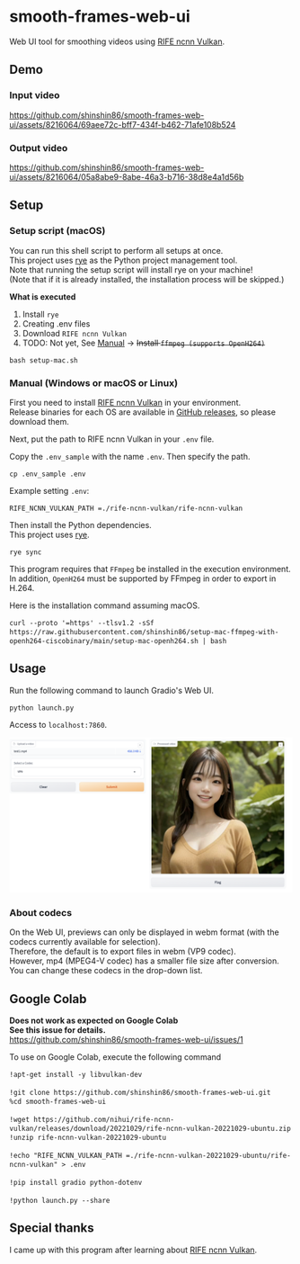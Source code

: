# smooth-frames-web-ui

Web UI tool for smoothing videos using [RIFE ncnn Vulkan](https://github.com/nihui/rife-ncnn-vulkan).

## Demo

### Input video

https://github.com/shinshin86/smooth-frames-web-ui/assets/8216064/69aee72c-bff7-434f-b462-71afe108b524

### Output video

https://github.com/shinshin86/smooth-frames-web-ui/assets/8216064/05a8abe9-8abe-46a3-b716-38d8e4a1d56b

## Setup

### Setup script (macOS)
You can run this shell script to perform all setups at once.  
This project uses [rye](https://github.com/mitsuhiko/rye) as the Python project management tool.  
Note that running the setup script will install rye on your machine!  
(Note that if it is already installed, the installation process will be skipped.)

**What is executed**

1. Install `rye`
2. Creating .env files
3. Download `RIFE ncnn Vulkan`
4. TODO: Not yet, See [Manual](#manual-windows-or-macos-or-linux) -> ~~Install `ffmpeg (supports OpenH264)`~~

```
bash setup-mac.sh
```

### Manual (Windows or macOS or Linux)

First you need to install [RIFE ncnn Vulkan](https://github.com/nihui/rife-ncnn-vulkan) in your environment.  
Release binaries for each OS are available in [GitHub releases](https://github.com/nihui/rife-ncnn-vulkan/releases), so please download them.

Next, put the path to RIFE ncnn Vulkan in your `.env` file.

Copy the `.env_sample` with the name `.env`.
Then specify the path.

```
cp .env_sample .env
```

Example setting `.env`:

```
RIFE_NCNN_VULKAN_PATH =./rife-ncnn-vulkan/rife-ncnn-vulkan
```

Then install the Python dependencies.  
This project uses [rye](https://github.com/mitsuhiko/rye).

```
rye sync
```

This program requires that `FFmpeg` be installed in the execution environment. In addition, `OpenH264` must be supported by FFmpeg in order to export in H.264.

Here is the installation command assuming macOS.

```
curl --proto '=https' --tlsv1.2 -sSf https://raw.githubusercontent.com/shinshin86/setup-mac-ffmpeg-with-openh264-ciscobinary/main/setup-mac-openh264.sh | bash
```

## Usage

Run the following command to launch Gradio's Web UI.

```
python launch.py
```

Access to `localhost:7860`.

![gradion web ui](./demo/gradio_webui_image.png)

### About codecs

On the Web UI, previews can only be displayed in webm format (with the codecs currently available for selection).  
Therefore, the default is to export files in webm (VP9 codec).  
However, mp4 (MPEG4-V codec) has a smaller file size after conversion.  
You can change these codecs in the drop-down list.

## Google Colab

**Does not work as expected on Google Colab  
See this issue for details.**  
https://github.com/shinshin86/smooth-frames-web-ui/issues/1

To use on Google Colab, execute the following command

```
!apt-get install -y libvulkan-dev

!git clone https://github.com/shinshin86/smooth-frames-web-ui.git
%cd smooth-frames-web-ui

!wget https://github.com/nihui/rife-ncnn-vulkan/releases/download/20221029/rife-ncnn-vulkan-20221029-ubuntu.zip
!unzip rife-ncnn-vulkan-20221029-ubuntu

!echo "RIFE_NCNN_VULKAN_PATH =./rife-ncnn-vulkan-20221029-ubuntu/rife-ncnn-vulkan" > .env

!pip install gradio python-dotenv

!python launch.py --share
```

## Special thanks

I came up with this program after learning about [RIFE ncnn Vulkan](https://github.com/nihui/rife-ncnn-vulkan).
